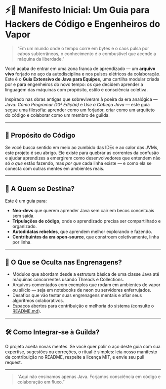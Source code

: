 # ⚡📜 Manifesto Inicial: Um Guia para Hackers de Código e Engenheiros do Vapor

> “Em um mundo onde o tempo corre em bytes e o caos pulsa por cabos subterrâneos, o conhecimento é o combustível que acende a máquina da liberdade.”

Você acaba de entrar em uma zona franca de aprendizado — um **arquivo vivo** forjado no aço da autodisciplina e nos pulsos elétricos da colaboração. Este é o **Guia Extensivo de Java para Equipes**, uma cartilha modular criada por e para engenheiros do novo tempo: os que decidem aprender a linguagem das máquinas com propósito, estilo e consciência coletiva.

Inspirado nas obras antigas que sobreviveram à poeira da era analógica — *Java: Como Programar (10ª Edição)* e *Use a Cabeça Java* — este guia segue uma filosofia: aprender como um forjador, criar como um arquiteto do código e colaborar como um membro de guilda.

---

## 🧬 Propósito do Código

Se você busca sentido em meio ao zumbido das IDEs e ao calor das JVMs, este projeto é seu abrigo. Ele existe para quebrar as correntes da confusão e ajudar aprendizes a emergirem como desenvolvedores que entendem não só *o que* estão fazendo, mas *por que* cada linha existe — e como ela se conecta com outras mentes em ambientes reais.

---

## 🔐 A Quem se Destina?

Este é um guia para:
- **Neo-devs** que querem aprender Java sem cair em becos conceituais sem saída.
- **Tripulações de código**, onde o aprendizado precisa ser compartilhado e organizado.
- **Autodidatas rebeldes**, que aprendem melhor explorando e fazendo.
- **Contribuintes da era open-source**, que constroem coletivamente, linha por linha.

---

## 🔎 O Que se Oculta nas Engrenagens?

- Módulos que abordam desde a estrutura básica de uma classe Java até máquinas concorrentes usando Threads e Collections.
- Arquivos comentados com exemplos que rodam em ambientes de vapor ou silício — seja em notebooks de neon ou servidores enferrujados.
- Desafios que vão testar suas engrenagens mentais e afiar seus algoritmos colaborativos.
- Espaços abertos para contribuição e melhoria do sistema (consulte o [README.md](../README.md)).

---

## 🛠️ Como Integrar-se à Guilda?

O projeto aceita novas mentes. Se você quer polir o aço deste guia com sua expertise, sugestões ou correções, o ritual é simples: leia nosso manifesto de contribuição no README, respeite a licença MIT, e envie seu pull request.

---

> “Aqui não ensinamos apenas Java. Forjamos consciência em código e colaboração em fluxo.”
